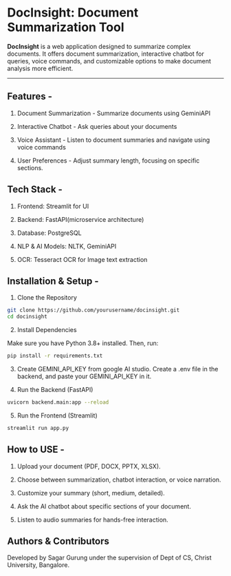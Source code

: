 # DocInsight: Document Summarization Tool

**DocInsight** is a web application designed to summarize complex documents. It offers document summarization, interactive chatbot for queries, voice commands, and customizable options to make document analysis more efficient.

---

## Features -

1. Document Summarization - Summarize documents using GeminiAPI

2. Interactive Chatbot - Ask queries about your documents

3. Voice Assistant - Listen to document summaries and navigate using voice commands

4. User Preferences - Adjust summary length, focusing on specific sections.


## Tech Stack -

1. Frontend: Streamlit for UI

2. Backend: FastAPI(microservice architecture)

3. Database: PostgreSQL

4. NLP & AI Models: NLTK, GeminiAPI

5. OCR: Tesseract OCR for Image text extraction


## Installation & Setup -

1. Clone the Repository
```bash
git clone https://github.com/yourusername/docinsight.git
cd docinsight
```

2. Install Dependencies

Make sure you have Python 3.8+ installed. Then, run:

```bash
pip install -r requirements.txt
```

3. Create GEMINI_API_KEY from google AI studio. Create a .env file in the backend, and paste your GEMINI_API_KEY in it.

4. Run the Backend (FastAPI)

```bash
uvicorn backend.main:app --reload
```

5. Run the Frontend (Streamlit)

```bash
streamlit run app.py
```


## How to USE -

1. Upload your document (PDF, DOCX, PPTX, XLSX).

2. Choose between summarization, chatbot interaction, or voice narration.

3. Customize your summary (short, medium, detailed).

4. Ask the AI chatbot about specific sections of your document.

5. Listen to audio summaries for hands-free interaction.


## Authors & Contributors

Developed by Sagar Gurung under the supervision of Dept of CS, Christ University, Bangalore.

